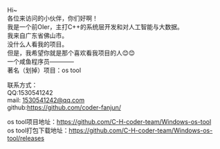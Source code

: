 Hi~  
各位来访问的小伙伴，你们好啊！  
我是一个前OIer，主打C++的系统层开发和对人工智能与大数据。  
我来自广东省佛山市。  
没什么人看我的项目。  
但是，我希望你就是那个喜欢看我项目的人😊😊  
一个咸鱼程序员————    
著名（划掉）项目：os tool  

联系方式：  
QQ:1530541242  
mail: 1530541242@qq.com  
github:<url>https://github.com/coder-fanjun/</url>  

os tool项目地址：<url>https://github.com/C-H-coder-team/Windows-os-tool</url>   
os tool打包下载地址：<url>https://github.com/C-H-coder-team/Windows-os-tool/releases</url>
